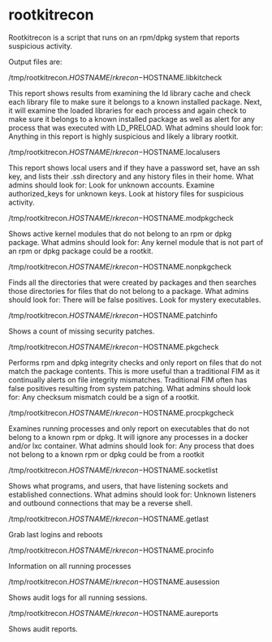 # rootkitrecon


Rootkitrecon is a script that runs on an rpm/dpkg system that reports suspicious activity.

Output files are:



/tmp/rootkitrecon.$HOSTNAME/rkrecon-$HOSTNAME.libkitcheck

This report shows results from examining the ld library cache and check each library file to make sure it belongs to a known installed package.  Next, it will examine the loaded libraries for each process and again check to make sure it belongs to a known installed package as well as alert for any process that was executed with LD_PRELOAD.
What admins should look for:  Anything in this report is highly suspicious and likely a library rootkit.



/tmp/rootkitrecon.$HOSTNAME/rkrecon-$HOSTNAME.localusers

This report shows local users and if they have a password set, have an ssh key, and lists their .ssh directory and any history files in their home.
What admins should look for:  Look for unknown accounts.  Examine authorized_keys for unknown keys.  Look at history files for suspicious activity.



/tmp/rootkitrecon.$HOSTNAME/rkrecon-$HOSTNAME.modpkgcheck

Shows active kernel modules that do not belong to an rpm or dpkg package.
What admins should look for:  Any kernel module that is not part of an rpm or dpkg package could be a rootkit.



/tmp/rootkitrecon.$HOSTNAME/rkrecon-$HOSTNAME.nonpkgcheck

Finds all the directories that were created by packages and then searches those directories for files that do not belong to a package.
What admins should look for:  There will be false positives.  Look for mystery executables.


/tmp/rootkitrecon.$HOSTNAME/rkrecon-$HOSTNAME.patchinfo

Shows a count of missing security patches.



/tmp/rootkitrecon.$HOSTNAME/rkrecon-$HOSTNAME.pkgcheck

Performs rpm and dpkg integrity checks and only report on files that do not match the package contents.  This is more useful than a traditional FIM as it continually alerts on file integrity mismatches.  Traditional FIM often has false positives resulting from system patching.
What admins should look for:  Any checksum mismatch could be a sign of a rootkit.



/tmp/rootkitrecon.$HOSTNAME/rkrecon-$HOSTNAME.procpkgcheck

Examines running processes and only report on executables that do not belong to a known rpm or dpkg.  It will ignore any processes in a docker and/or lxc container.
What admins should look for:  Any process that does not belong to a known rpm or dpkg could be from a rootkit



/tmp/rootkitrecon.$HOSTNAME/rkrecon-$HOSTNAME.socketlist

Shows what programs, and users, that have listening sockets and established connections.
What admins should look for:  Unknown listeners and outbound connections that may be a reverse shell.



/tmp/rootkitrecon.$HOSTNAME/rkrecon-$HOSTNAME.getlast

Grab last logins and reboots



/tmp/rootkitrecon.$HOSTNAME/rkrecon-$HOSTNAME.procinfo

Information on all running processes



/tmp/rootkitrecon.$HOSTNAME/rkrecon-$HOSTNAME.ausession

Shows audit logs for all running sessions.



/tmp/rootkitrecon.$HOSTNAME/rkrecon-$HOSTNAME.aureports

Shows audit reports.
